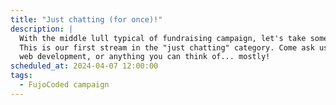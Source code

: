 ```yaml
---
title: "Just chatting (for once)!"
description: |
  With the middle lull typical of fundraising campaign, let's take some time for ourselves.
  This is our first stream in the "just chatting" category. Come ask us about our projects,
  web development, or anything you can think of... mostly!
scheduled_at: 2024-04-07 12:00:00
tags:
  - FujoCoded campaign
---
```

